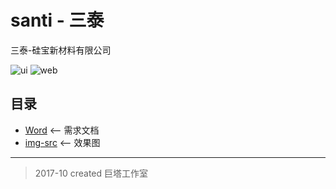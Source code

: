 # santi - 三泰

 三泰-硅宝新材料有限公司

![ui](http://progressed.io/bar/90?title=ui) 
![web](http://progressed.io/bar/5?title=web) 

## 目录

- [Word][word] <-- 需求文档
- [img-src][jpg] <-- 效果图


- - - -
> 2017-10 created 巨塔工作室

[word]: ./word/README.md
[jpg]: ./Psd-jpg
